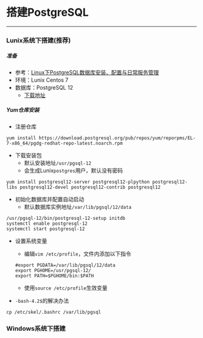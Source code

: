 # 搭建PostgreSQL

---

### Lunix系统下搭建(推荐)

##### 准备

* 参考：[Linux下PostgreSQL数据库安装、配置与日常服务管理](https://www.linuxidc.com/Linux/2017-11/148411.htm)  
* 环境：Lunix Centos 7
* 数据库：PostgreSQL 12
    - [下载地址](https://www.postgresql.org/download/linux/redhat/)

##### Yum仓库安装

* 注册仓库

```
yum install https://download.postgresql.org/pub/repos/yum/reporpms/EL-7-x86_64/pgdg-redhat-repo-latest.noarch.rpm
```
* 下载安装包
    - 默认安装地址`/usr/pgsql-12`
    - 会生成Lunix`postgres`用户，默认没有密码
```
yum install postgresql12-server postgresql12-plpython postgresql12-libs postgresql12-devel postgresql12-contrib postgresql12
```
* 初始化数据库并配置自动启动
    - 默认数据库实例地址`/var/lib/pgsql/12/data`
```
/usr/pgsql-12/bin/postgresql-12-setup initdb
systemctl enable postgresql-12
systemctl start postgresql-12
```

* 设置系统变量
    - 编辑`vim /etc/profile`，文件内添加以下指令
    ```
    #export PGDATA=/var/lib/pgsql/12/data
    export PGHOME=/usr/pgsql-12/
    export PATH=$PGHOME/bin:$PATH
    ```
    - 使用`source /etc/profile`生效变量
    
* `-bash-4.2$`的解决办法
```
cp /etc/skel/.bashrc /var/lib/pgsql
```


### Windows系统下搭建




